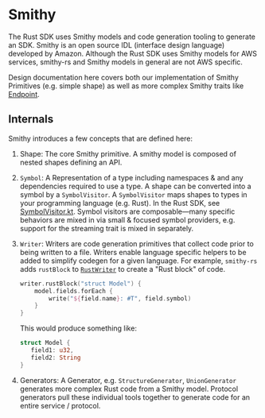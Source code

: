 # Smithy
The Rust SDK uses Smithy models and code generation tooling to generate an SDK. Smithy is an open source IDL (interface design language) developed by Amazon. Although the Rust SDK uses Smithy models for AWS services, smithy-rs and Smithy models in general are not AWS specific.

Design documentation here covers both our implementation of Smithy Primitives (e.g. simple shape) as well as more complex Smithy traits like [Endpoint](./endpoint.md).

## Internals
Smithy introduces a few concepts that are defined here:

1. Shape: The core Smithy primitive. A smithy model is composed of nested shapes defining an API.
1. `Symbol`: A Representation of a type including namespaces & and any dependencies required to use a type. A shape can be converted into a symbol by a `SymbolVisitor`. A `SymbolVisitor` maps shapes to types in your programming language (e.g. Rust). In the Rust SDK, see [SymbolVisitor.kt](https://github.com/awslabs/smithy-rs/blob/c049a37f8cba5f9bec2e96c28db83e7efb2edc53/codegen/src/main/kotlin/software/amazon/smithy/rust/codegen/smithy/SymbolVisitor.kt). Symbol visitors are composable—many specific behaviors are mixed in via small & focused symbol providers, e.g. support for the streaming trait is mixed in separately.
2. `Writer`: Writers are code generation primitives that collect code prior to being written to a file. Writers enable language specific helpers to be added to simplify codegen for a given language. For example, `smithy-rs` adds `rustBlock` to [`RustWriter`](https://github.com/awslabs/smithy-rs/blob/908dec558e26bbae6fe4b7d9d1c221dd81699b59/codegen/src/main/kotlin/software/amazon/smithy/rust/codegen/rustlang/RustWriter.kt) to create a "Rust block" of code.
   ```kotlin
   writer.rustBlock("struct Model") {
       model.fields.forEach {
           write("${field.name}: #T", field.symbol)
       }
   }
   ```
   This would produce something like:
   ```rust
   struct Model {
      field1: u32,
      field2: String
   }
   ```

3. Generators: A Generator, e.g. `StructureGenerator`, `UnionGenerator` generates more complex Rust code from a Smithy model. Protocol generators pull these individual tools together to generate code for an entire service / protocol.
